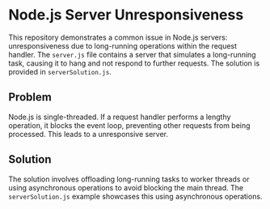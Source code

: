# Node.js Server Unresponsiveness

This repository demonstrates a common issue in Node.js servers: unresponsiveness due to long-running operations within the request handler.  The `server.js` file contains a server that simulates a long-running task, causing it to hang and not respond to further requests.  The solution is provided in `serverSolution.js`.

## Problem

Node.js is single-threaded.  If a request handler performs a lengthy operation, it blocks the event loop, preventing other requests from being processed. This leads to a unresponsive server. 

## Solution

The solution involves offloading long-running tasks to worker threads or using asynchronous operations to avoid blocking the main thread. The `serverSolution.js` example showcases this using asynchronous operations.